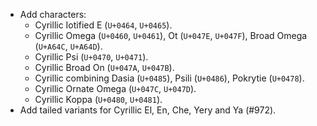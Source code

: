  * Add characters:
   - Cyrillic Iotified E (`U+0464`, `U+0465`).
   - Cyrillic Omega (`U+0460`, `U+0461`), Ot (`U+047E`, `U+047F`), Broad Omega (`U+A64C`, `U+A64D`).
   - Cyrillic Psi (`U+0470`, `U+0471`).
   - Cyrillic Broad On (`U+047A`, `U+047B`).
   - Cyrillic combining Dasia (`U+0485`), Psili (`U+0486`), Pokrytie (`U+0478`).
   - Cyrillic Ornate Omega (`U+047C`, `U+047D`).
   - Cyrillic Koppa (`U+0480`, `U+0481`).
 * Add tailed variants for Cyrillic El, En, Che, Yery and Ya (#972).